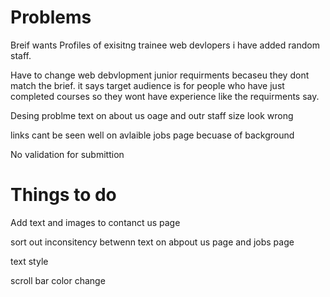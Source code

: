 # Problems

Breif wants Profiles of exisitng trainee web devlopers
i have added random staff.

Have to change web debvlopment junior requirments 
becaseu they dont match the brief. it says target 
audience is for people who have just completed 
courses so they wont have experience like the 
requirments say.

Desing problme text on about us oage and outr staff size look wrong

links cant be seen well on avlaible jobs page becuase of background

No validation for submittion

# Things to do

Add text and images to contanct us page

sort out inconsitency betwenn text on abpout us page and jobs page

text style

scroll bar color change